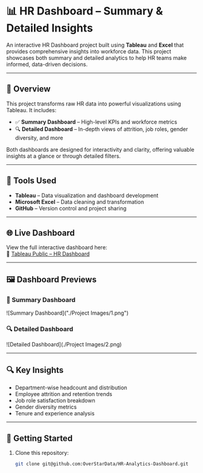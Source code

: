 # 📊 HR Dashboard – Summary & Detailed Insights

An interactive HR Dashboard project built using **Tableau** and **Excel** that provides comprehensive insights into workforce data. This project showcases both summary and detailed analytics to help HR teams make informed, data-driven decisions.

---

## 📌 Overview

This project transforms raw HR data into powerful visualizations using Tableau. It includes:

- ✅ **Summary Dashboard** – High-level KPIs and workforce metrics  
- 🔍 **Detailed Dashboard** – In-depth views of attrition, job roles, gender diversity, and more

Both dashboards are designed for interactivity and clarity, offering valuable insights at a glance or through detailed filters.

---

## 🧰 Tools Used

- **Tableau** – Data visualization and dashboard development  
- **Microsoft Excel** – Data cleaning and transformation  
- **GitHub** – Version control and project sharing  

---

## 🌐 Live Dashboard

View the full interactive dashboard here:  
🔗 [Tableau Public – HR Dashboard]([https://public.tableau.com/app/profile/your-username/viz/HRDashboardProject/Overview](https://public.tableau.com/views/FinalHRProject_17500909538910/HRSummery?:language=en-US&:sid=&:redirect=auth&:display_count=n&:origin=viz_share_link))

---

## 🖼️ Dashboard Previews

### 📌 Summary Dashboard  
![Summary Dashboard]("./Project Images/1.png")

### 🔍 Detailed Dashboard  
![Detailed Dashboard](./Project Images/2.png)

---

## 🔍 Key Insights

- Department-wise headcount and distribution  
- Employee attrition and retention trends  
- Job role satisfaction breakdown  
- Gender diversity metrics  
- Tenure and experience analysis  

---

## 🚀 Getting Started

1. Clone this repository:
   ```bash
   git clone git@github.com:OverStarData/HR-Analytics-Dashboard.git
